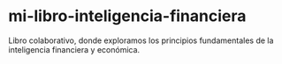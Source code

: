# mi-libro-inteligencia-financiera
Libro colaborativo, donde exploramos los principios fundamentales de la inteligencia financiera y económica. 
